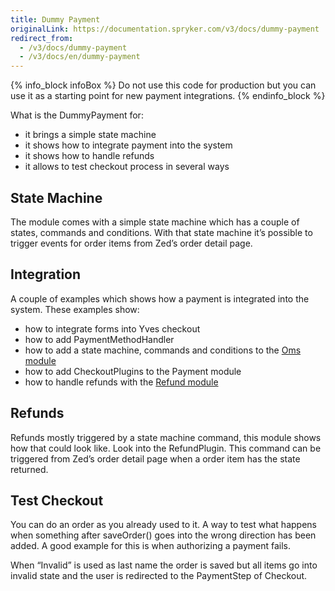 ```yaml
---
title: Dummy Payment
originalLink: https://documentation.spryker.com/v3/docs/dummy-payment
redirect_from:
  - /v3/docs/dummy-payment
  - /v3/docs/en/dummy-payment
---
```


{% info_block infoBox %}
Do not use this code for production but you can use it as a starting point for new payment integrations.
{% endinfo_block %}

What is the DummyPayment for:

* it brings a simple state machine
* it shows how to integrate payment into the system
* it shows how to handle refunds
* it allows to test checkout process in several ways

## State Machine
The module comes with a simple state machine which has a couple of states, commands and conditions. With that state machine it’s possible to trigger events for order items from Zed’s order detail page.

## Integration
A couple of examples which shows how a payment is integrated into the system. These examples show:

* how to integrate forms into Yves checkout
* how to add PaymentMethodHandler
* how to add a state machine, commands and conditions to the [Oms module](/docs/scos/dev/features/202001.0/order-management/oms-order-management-system-matrix.html)
* how to add CheckoutPlugins to the Payment module
* how to handle refunds with the [Refund module](https://documentation.spryker.com/v4/docs/refund)

## Refunds
Refunds mostly triggered by a state machine command, this module shows how that could look like. Look into the RefundPlugin. This command can be triggered from Zed’s order detail page when a order item has the state returned.

## Test Checkout
You can do an order as you already used to it. A way to test what happens when something after saveOrder() goes into the wrong direction has been added. A good example for this is when authorizing a payment fails.

When “Invalid” is used as last name the order is saved but all items go into invalid state and the user is redirected to the PaymentStep of Checkout.
